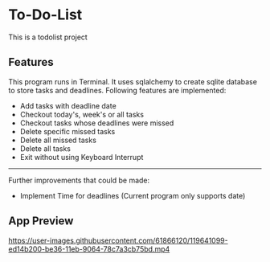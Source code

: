 # To-Do-List
This is a todolist project
## Features
This program runs in Terminal. It uses sqlalchemy to create sqlite database to store tasks and deadlines. 
Following features are implemented:
* Add tasks with deadline date
* Checkout today's, week's or all tasks
* Checkout tasks whose deadlines were missed
* Delete specific missed tasks
* Delete all missed tasks
* Delete all tasks
* Exit without using Keyboard Interrupt
---
Further improvements that could be made:
* Implement Time for deadlines (Current program only supports date)

## App Preview


https://user-images.githubusercontent.com/61866120/119641099-ed14b200-be36-11eb-9064-78c7a3cb75bd.mp4

